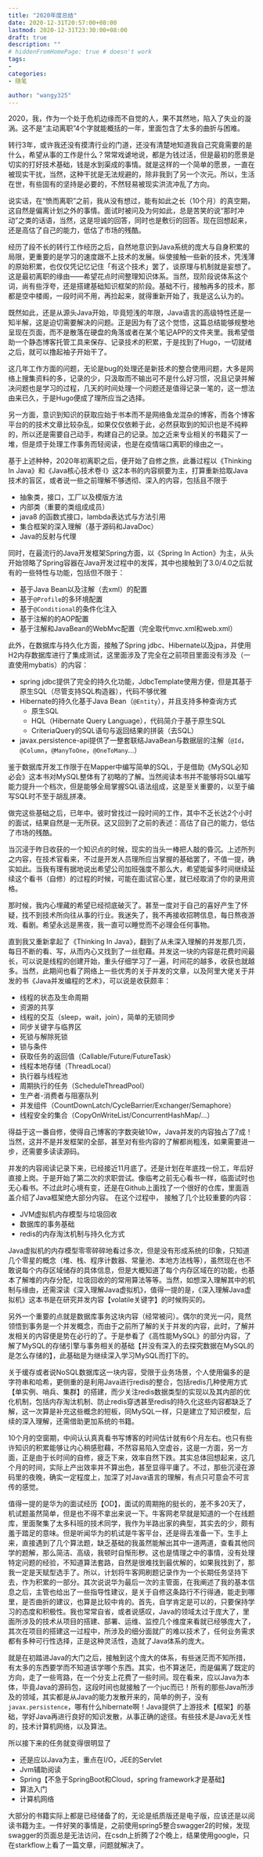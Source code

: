 ```yaml
---
title: "2020年度总结"
date: 2020-12-31T20:57:00+08:00
lastmod: 2020-12-31T23:30:00+08:00
draft: true
description: ""
# hiddenFromHomePage: true # doesn't work
tags:
-
categories:
- 随笔

author: "wangy325"
---
```


2020，我，作为一个处于危机边缘而不自觉的人，果不其然地，陷入了失业的漩涡。这不是“主动离职”4个字就能概括的一年，里面包含了太多的曲折与困难。

<!--more-->

转行3年，或许我还没有摸清行业的门道，还没有清楚地知道我自己究竟需要的是什么，希望从事的工作是什么？常常戏谑地说，都是为钱过活，但是最初的愿景是切实的打好技术基础，钱是水到渠成的事情。就是这样的一个简单的愿景，一直在被现实干扰，当然，这种干扰是无法规避的，除非我到了另一个次元。所以，生活在世，有些固有的坚持是必要的，不然轻易被现实洪流冲乱了方向。

说实话，在“愤而离职”之前，我从没有想过，能有如此之长（10个月）的真空期，这自然是偏离计划之外的事情。面试时被问及为何如此，总是苦笑的说“那时冲动”之类的话语，当然，这是坦诚的回答，同时也是敷衍的回答。现在回想起来，还是高估了自己的能力，低估了市场的残酷。

经历了段不长的转行工作经历之后，自然地意识到Java系统的庞大与自身积累的局限，更重要的是学习的速度跟不上技术的发展。纵使接触一些新的技术，凭浅薄的原始积累，也仅仅凭记忆记住「有这个技术」罢了，谈原理与机制就是妄想了。这是最初离职的缘由——希望花点时间整理知识体系。当然，现阶段说体系这个词，尚有些浮夸，还是搭建基础知识框架的阶段。基础不行，接触再多的技术，那都是空中楼阁，一段时间不用，再捡起来，就得重新开始了，我是这么认为的。

既然如此，还是从源头Java开始，毕竟短浅的年限，Java语言的高级特性还是一知半解，这是迫切需要解决的问题。正是因为有了这个觉悟，这篇总结能够规整地呈现在页面，而不是散落在硬盘的角落或者在某个笔记APP的文件夹里。我希望借助一个静态博客托管工具来保存、记录技术的积累，于是找到了Hugo，一切就绪之后，就可以撸起袖子开始干了。

这几年工作方面的问题，无论是bug的处理还是新技术的整合使用问题，大多是网络上搜集资料的多，记录的少，只汲取而不输出可不是什么好习惯，况且记录并解决问题也是学习的过程，几天的时间处理一个问题还是值得记录一笔的，这一想法由来已久，于是Hugo便成了理所应当之选择。

另一方面，意识到知识的获取应始于书本而不是网络鱼龙混杂的博客，而各个博客平台的的技术文章比较杂乱，如果仅仅依赖于此，必然获取到的知识也是不纯粹的，所以还是需要自己动手，构建自己的记录。加之近来专业相关的书籍买了一堆，但是烦于处理工作事务而轻阅读，也是在疫情端口离职的缘由之一。

基于上述种种，2020年初离职之后，便开始了自修之旅，此番过程以《Thinking In Java》和《Java核心技术卷·I》这2本书的内容纲要为主，打算重新拾取Java技术的盲区，或者说一些之前理解不够透彻、深入的内容，包括且不限于

- 抽象类，接口，工厂以及模版方法
- 内部类（重要的类组成成员）
- java8 的函数式接口，lambda表达式与方法引用
- 集合框架的深入理解（基于源码和JavaDoc）
- Java的反射与代理

同时，在最流行的Java开发框架Spring方面，以《Spring In Action》为主，从头开始领略了Spring容器在Java开发过程中的发挥，其中也接触到了3.0/4.0之后就有的一些特性与功能，包括但不限于：

- 基于Java Bean以及注解（去xml）的配置
- 基于`@Profile`的多环境配置
- 基于`@Conditional`的条件化注入
- 基于注解的的AOP配置
- 基于注解和JavaBean的WebMvc配置（完全取代mvc.xml和web.xml）

此外，在数据库与持久化方面，接触了Spring jdbc、Hibernate以及jpa，并使用H2内存数据库进行了集成测试，这里面涉及了完全在之前项目里面没有涉及（一直使用mybatis）的内容：

- spring jdbc提供了完全的持久化功能，JdbcTemplate使用方便，但是其基于原生SQL（尽管支持SQL构造器），代码不够优雅
- Hibernate的持久化基于Java Bean（`@Entity`），并且支持多种查询方式
    - 原生SQL
    - HQL（Hibernate Query Language），代码简介于基于原生SQL
    - CriteriaQuery的SQL语句与返回结果的拼装（去SQL）
- javax.persistence-api提供了一整套联结JavaBean与数据层的注解（`@Id`，`@Column`，`@ManyToOne`，`@OneToMany`...）

鉴于数据库开发工作限于在Mapper中编写简单的SQL，于是借助《MySQL必知必会》这本书对MySQL整体有了初略的了解。当然阅读本书并不能够将SQL编写能力提升一个档次，但是能够全局掌握SQL语法组成，这是至关重要的，以至于编写SQL时不至于胡乱拼凑。

做完这些基础之后，已年中。彼时曾找过一段时间的工作，其中不乏长达2个小时的面试，结果自然是一无所获。这又回到了之前的表述：高估了自己的能力，低估了市场的残酷。

当沉浸于昨日收获的一个知识点的时候，现实的当头一棒把人敲的昏沉。上述所列之内容，在技术官看来，不过是开发人员理所应当掌握的基础罢了，不值一提，确实如此。当我有理有据地说出希望公司加班强度不那么大，希望能留多时间继续延续这个看书（自修）的过程的时候，可能在面试官心里，就已经取消了你的录用资格。

那时候，我内心埋藏的希望已经彻底破灭了。甚至一度对于自己的喜好产生了怀疑，找不到技术所向往从事的行业。我迷失了，我不再接收招聘信息，每日熬夜游戏、看剧。希望永远是黑夜，我一直可以睡觉而不必理会任何事物。

直到我又重新拿起了《Thinking In Java》，翻到了从未深入理解的并发那几页，每日不断的看、写，从而内心又找到了一丝慰藉。并发这一块的内容是花费时间最长，可以说是线程的创建开始，重头仔细学习了一遍，时间花的越多，收获也就越多。当然，此期间也看了网络上一些优秀的关于并发的文章，以及阿里大佬关于并发的书《Java并发编程的艺术》，可以说是收获颇丰：

- 线程的状态及生命周期
- 资源的共享
- 线程的交互（sleep，wait，join），简单的无锁同步
- 同步关键字与临界区
- 死锁与解除死锁
- 锁与条件
- 获取任务的返回值（Callable/Future/FutureTask）
- 线程本地存储（ThreadLocal）
- 执行器与线程池
- 周期执行的任务（ScheduleThreadPool）
- 生产者-消费者与阻塞队列
- 并发组件（CountDownLatch/CycleBarrier/Exchanger/Semaphore）
- 线程安全的集合（CopyOnWriteList/ConcurrentHashMap/...）


得益于这一番自修，使得自己博客的字数突破10w，Java并发的内容独占了7成！当然，这并不是并发框架的全部，甚至对有些内容的了解都尚粗浅，如果需要进一步，还需要多读读源码。

并发的内容阅读记录下来，已经接近11月底了。还是计划在年底找一份工，年后好直接上岗。于是开始了第二次的求职尝试。像临考之前无心看书一样，临面试时也无心看书。不过此时心境有变，还是在Github上面找了一个很好的仓库，里面涵盖介绍了Java框架绝大部分内容。 在这个过程中，
接触了几个比较重要的内容：

- JVM虚拟机内存模型与垃圾回收
- 数据库的事务基础
- redis的内存淘汰机制与持久化方式

Java虚拟机的内存模型零零碎碎地看过多次，但是没有形成系统的印象，只知道几个零星的概念（堆、栈、程序计数器、常量池、本地方法栈等），虽然现在也不敢说每个内存区域储存的具体信息，但是大概知道了每个内存区域在的功能，也基本了解堆的内存分配，垃圾回收的的常用算法等等。当然，如想深入理解其中的机制与缘由，还需深读《深入理解Java虚拟机》，值得一提的是，《深入理解Java虚拟机》这本书是在研究并发内容【volatile关键字】的时候购买的。

另外一个重要的点就是数据库事务这块内容（经常被问）。偶尔的灵光一闪，竟然领悟到事务是一个并发概念，而由于之前所了解的关于并发的内容，此时，了解并发相关的内容便是势在必行的了。于是参看了《高性能MySQL》的部分内容，了解了MySQL的存储引擎与事务相关的基础【并没有深入的去探究数据在MySQL的是怎么存储的】，此基础是为继续深入学习MySQL而打下的。

关于缓存或者说NoSQL数据库这一块内容，受限于业务场景，个人使用偏多的是字符串和哈希，更侧重的是利用Java进行redis的整合，包括redis几种使用方式【单实例、哨兵、集群】的搭建，而少关注redis数据类型的实现以及其内部的优化机制，包括内存淘汰机制、防止redis穿透甚至redis的持久化这些内容都缺乏了解，这一次算是补充这些概念的短板，同MySQL一样，只是建立了知识模型，后续的深入理解，还需借助更加系统的书籍。

10个月的空窗期，中间认认真真看书写博客的时间估计就有6个月左右。也只有些许知识的积累能够让内心稍感慰藉，不然容易陷入空虚谷，这是一方面，另一方面，正是由于长时间的自修，疲乏下来，效率自然下跌。其实总体回想起来，这几个月的时间，实际上产出效率并不算出色，甚至显得平庸了。不过，那些沉浸在源码里的夜晚，确实一定程度上，加深了对Java语言的理解，有点只可意会不可言传的感觉。

值得一提的是华为的面试经历【OD】，面试的周期拖的挺长的，差不多20天了，机试题虽然简单，但是也不得不拿出来说一下。牛客网老早就是知道的一个在线题库，里面聚集了太多科班的技术同学，我作为半路出家的典型，其实去的少，颇有羞于踏足的意味。但是听闻华为的机试是牛客平台，还是得去准备一下。生手上来，直接遇到了几个算法题，缺乏基础的我虽然能解出其中一道两道，查看其他同学的题解，那么简洁、高级，我顿时自惭形秽。这也是情理之中的事情，没有处理特定问题的经验，不知道算法套路，自然是很难找到最优解的，如果我找到了，那我一定是天赋型选手了。所以，计划将牛客网刷题记录作为一个长期任务坚持下去，作为积累的一部分。其次说说华为最后一次的主管面，在我阐述了我的基本信息之后，主管也给出了一些指导性建议，是关于自修这条路行不行得通，能走到哪里，是否曲折的建议，也算是比较中肯的。首先，自学肯定是可以的，只要保持学习的态度和积极性。我也常常自省，或者说感叹，Java的领域太过于庞大了，里面所涉及的技术从项目的搭建、部署、运维、监控几个维度来看就已经够庞大了，其次在项目的搭建这一过程中，所涉及的细分面就广的难以技术了，任何业务需求都有多种可行性选择，正是这种灵活性，造就了Java体系的庞大。

就是在初踏进Java的大门之后，接触到这个庞大的体系，有些迷茫而不知所措，有太多的东西要学而不知道该学哪个东西。其实，也不算迷茫，而是偏离了既定的方向，走了一些弯路，在一个分支上花费了一些时间。现在看来，应以Java为本体，毕竟Java的源码包，这段时间也就接触了一个juc而已！所有的那些Java所涉及的领域，其实都是从Java的能力发散开来的，简单的例子，没有`javax.persistence`，哪有什么hibernate啊！Java提供了上游技术【框架】的基础，学好Java再进行良好的知识发散，从事正确的途径。有些技术是Java无关性的，技术计算机网络，以及算法。

所以接下来的任务就变得很明显了

- 还是应以Java为主，重点在I/O，JEE的Servlet
- Jvm辅助阅读
- Spring【不急于SpringBoot和Cloud，spring framework才是基础】
- 算法入门
- 计算机网络

大部分的书籍实际上都是已经储备了的，无论是纸质版还是电子版，应该还是以阅读书籍为主。一件好笑的事情是，之前使用spring5整合swagger2的时候，发现swagger的页面总是无法访问，在csdn上折腾了2个晚上，结果使用google，只在starkflow上看了一篇文章，问题就解决了。
